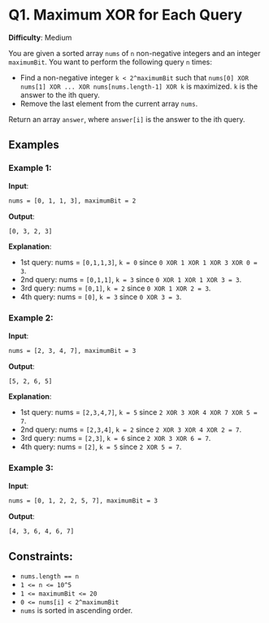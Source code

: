# Q1. Maximum XOR for Each Query

**Difficulty**: Medium

You are given a sorted array `nums` of `n` non-negative integers and an integer `maximumBit`. You want to perform the following query `n` times:

- Find a non-negative integer `k < 2^maximumBit` such that `nums[0] XOR nums[1] XOR ... XOR nums[nums.length-1] XOR k` is maximized. `k` is the answer to the ith query.
- Remove the last element from the current array `nums`.

Return an array `answer`, where `answer[i]` is the answer to the ith query.

## Examples

### Example 1:

**Input**:
```bash
nums = [0, 1, 1, 3], maximumBit = 2
```

**Output**:
```bash
[0, 3, 2, 3]
```

**Explanation**:
- 1st query: nums = `[0,1,1,3]`, `k = 0` since `0 XOR 1 XOR 1 XOR 3 XOR 0 = 3`.
- 2nd query: nums = `[0,1,1]`, `k = 3` since `0 XOR 1 XOR 1 XOR 3 = 3`.
- 3rd query: nums = `[0,1]`, `k = 2` since `0 XOR 1 XOR 2 = 3`.
- 4th query: nums = `[0]`, `k = 3` since `0 XOR 3 = 3`.

### Example 2:

**Input**:
```bash
nums = [2, 3, 4, 7], maximumBit = 3
```

**Output**:
```bash
[5, 2, 6, 5]
```

**Explanation**:
- 1st query: nums = `[2,3,4,7]`, `k = 5` since `2 XOR 3 XOR 4 XOR 7 XOR 5 = 7`.
- 2nd query: nums = `[2,3,4]`, `k = 2` since `2 XOR 3 XOR 4 XOR 2 = 7`.
- 3rd query: nums = `[2,3]`, `k = 6` since `2 XOR 3 XOR 6 = 7`.
- 4th query: nums = `[2]`, `k = 5` since `2 XOR 5 = 7`.

### Example 3:

**Input**:
```bash
nums = [0, 1, 2, 2, 5, 7], maximumBit = 3
```

**Output**:
```bash
[4, 3, 6, 4, 6, 7]
```

## Constraints:

- `nums.length == n`
- `1 <= n <= 10^5`
- `1 <= maximumBit <= 20`
- `0 <= nums[i] < 2^maximumBit`
- `nums` is sorted in ascending order.



